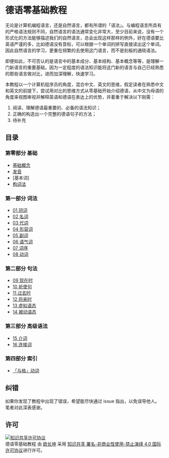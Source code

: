 # 德语零基础教程

无论是计算机编程语言，还是自然语言，都有所谓的「语法」。与编程语言所具有的严格语法规则不同，自然语言的语法通常变化非常大，至少目前来说，没有一个形式化的方法能够描述我们的自然语言，总会出现这样那样的例外，好在德语要比英语严谨的多，比如德语没有音标，可以根据一个单词的拼写直接读出这个单词。因此自然语言的学习，更重在频繁的去使用这门语言，而不是刻板的通晓语法。

即便如此，不可否认的是语言中的基本成分、基本结构、基本概念等等，是理解一门新语言的重要基础，因为一定程度的语法知识能将这门新的语言与自己已经熟悉的那些语言做对比，进而加深理解，快速学习。

本教程以一个计算机程序员的角度，混合中文、英文的思维，假定读者在熟悉中文和英文的前提下，尝试用对比的思维方式从零基础开始介绍德语，从中文为母语的角度来视图审视并解释英语和德语在表达上的优势，并着重于解决以下刚需：

1. 阅读、理解德语最重要的、必备的语法知识；
2. 正确的构造出一个完整的德语句子的方法；
3. 待补充

## 目录

### 第零部分 基础


- [基础概念](basis.md)
- [发音](pronounciation.md)
- [基本词]
- [构词法](formation.md)

### 第一部分 词法

- [01 冠词](grammar/articles.md)
- [02 名词](grammar/nouns.md)
- [03 代词](grammar/pronouns.md)
- [04 形容词](grammar/adjectives.md)
- [05 副词](grammar/advers.md)
- [06 语气词](grammar/modal.md)
- [07 词序](grammar/order,md)
- [08 动词](grammar/verbs.md)

### 第二部分 句法

- [09 现在时](grammar/present.md)
- [10 祈使句](grammar/imperative.md)
- [11 过去时](grammar/past.md)
- [12 将来时](grammar/future.md)
- [13 虚拟语态](grammar/subjunctive.md)
- [14 被动语态](grammar/passive.md)

### 第三部分 高级语法

- [15 介词](grammar/prepositions.md)
- [16 连接词](grammar/linkers.md)

### 第四部分 索引

- [「与格」动词](wordlist/dative-verbs.md)



## 纠错

如果你发现了教程中出现了错误，希望能尽快通过 issue 指出，以免误导他人。笔者对此深表感谢。

## 许可

<a rel="license" href="http://creativecommons.org/licenses/by-nc-nd/4.0/"><img alt="知识共享许可协议" style="border-width:0" src="https://i.creativecommons.org/l/by-nc-nd/4.0/88x31.png" /></a><br /><span xmlns:dct="http://purl.org/dc/terms/" href="http://purl.org/dc/dcmitype/Text" property="dct:title" rel="dct:type">德语零基础教程</span> 由 <a xmlns:cc="http://creativecommons.org/ns#" href="https://changkun.us/" property="cc:attributionName" rel="cc:attributionURL">欧长坤</a> 采用 <a rel="license" href="http://creativecommons.org/licenses/by-nc-nd/4.0/">知识共享 署名-非商业性使用-禁止演绎 4.0 国际 许可协议</a>进行许可。